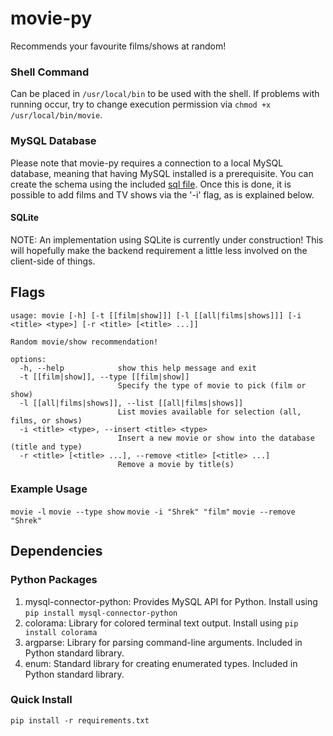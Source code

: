 # movie-py
Recommends your favourite films/shows at random!

### Shell Command
Can be placed in `/usr/local/bin` to be used with the shell.  If problems with running occur, try to change execution permission via `chmod +x /usr/local/bin/movie`.

### MySQL Database
Please note that movie-py requires a connection to a local MySQL database, meaning that having MySQL installed is a prerequisite.  You can create the schema using the included [sql file](./my_movies.sql).  Once this is done, it is possible to add films and TV shows via the '-i' flag, as is explained below.
#### SQLite
NOTE: An implementation using SQLite is currently under construction!  This will hopefully make the backend requirement a little less involved on the client-side of things.

## Flags
```
usage: movie [-h] [-t [[film|show]]] [-l [[all|films|shows]]] [-i <title> <type>] [-r <title> [<title> ...]]

Random movie/show recommendation!

options:
  -h, --help            show this help message and exit
  -t [[film|show]], --type [[film|show]]
                        Specify the type of movie to pick (film or show)
  -l [[all|films|shows]], --list [[all|films|shows]]
                        List movies available for selection (all, films, or shows)
  -i <title> <type>, --insert <title> <type>
                        Insert a new movie or show into the database (title and type)
  -r <title> [<title> ...], --remove <title> [<title> ...]
                        Remove a movie by title(s)
```

### Example Usage
`movie -l`
`movie --type show`
`movie -i "Shrek" "film"`
`movie --remove "Shrek"`

## Dependencies
### Python Packages

1. mysql-connector-python: Provides MySQL API for Python.  Install using `pip install mysql-connector-python`
2. colorama: Library for colored terminal text output.  Install using `pip install colorama`
3. argparse: Library for parsing command-line arguments.  Included in Python standard library.
4. enum: Standard library for creating enumerated types.  Included in Python standard library.

### Quick Install
`pip install -r requirements.txt`
